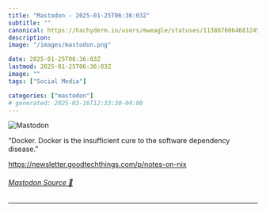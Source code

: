 ```yaml
---
title: "Mastodon - 2025-01-25T06:36:03Z"
subtitle: ""
canonical: https://hachyderm.io/users/mweagle/statuses/113887606468124554
description:
image: "/images/mastodon.png"

date: 2025-01-25T06:36:03Z
lastmod: 2025-01-25T06:36:03Z
image: ""
tags: ["Social Media"]

categories: ["mastodon"]
# generated: 2025-03-16T12:33:30-04:00
---
```

![Mastodon](/images/mastodon.png)

<p>“Docker. Docker is the insufficient cure to the software dependency disease.”</p><p><a href="https://newsletter.goodtechthings.com/p/notes-on-nix" target="_blank" rel="nofollow noopener noreferrer" translate="no"><span class="invisible">https://</span><span class="ellipsis">newsletter.goodtechthings.com/</span><span class="invisible">p/notes-on-nix</span></a></p>


###### [Mastodon Source 🐘](https://hachyderm.io/@mweagle/113887606468124554)

___
